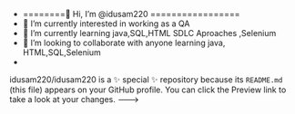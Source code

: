 - ========👋 Hi, I’m @idusam220 =================
- 👀 I’m currently interested in working as a QA 
- 🌱 I’m currently learning java,SQL,HTML SDLC Aproaches ,Selenium
- 💞️ I’m looking to collaborate with anyone learning java, HTML,SQL,Selenium
- 
idusam220/idusam220 is a ✨ special ✨ repository because its `README.md` (this file) appears on your GitHub profile.
You can click the Preview link to take a look at your changes.
--->

